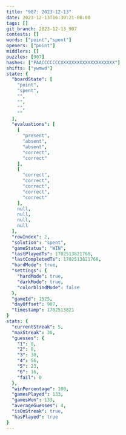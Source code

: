 ```yaml
---
title: "907: 2023-12-13"
date: 2023-12-13T16:30:21-08:00
tags: []
git_branch: 2023-12-13_907
contests: []
words: ["point","spent"]
openers: ["point"]
middlers: []
puzzles: [907]
hashes: ["PAACCCCCCCXXXXXXXXXXXXXXXXXXXX"]
shifts: ["ywmwd"]
state: {
  "boardState": [
    "point",
    "spent",
    "",
    "",
    "",
    ""
  ],
  "evaluations": [
    [
      "present",
      "absent",
      "absent",
      "correct",
      "correct"
    ],
    [
      "correct",
      "correct",
      "correct",
      "correct",
      "correct"
    ],
    null,
    null,
    null,
    null
  ],
  "rowIndex": 2,
  "solution": "spent",
  "gameStatus": "WIN",
  "lastPlayedTs": 1702513821768,
  "lastCompletedTs": 1702513821768,
  "hardMode": true,
  "settings": {
    "hardMode": true,
    "darkMode": true,
    "colorblindMode": false
  },
  "gameId": 1525,
  "dayOffset": 907,
  "timestamp": 1702513821
}
stats: {
  "currentStreak": 5,
  "maxStreak": 36,
  "guesses": {
    "1": 0,
    "2": 8,
    "3": 30,
    "4": 56,
    "5": 23,
    "6": 16,
    "fail": 0
  },
  "winPercentage": 100,
  "gamesPlayed": 133,
  "gamesWon": 133,
  "averageGuesses": 4,
  "isOnStreak": true,
  "hasPlayed": true
}
---
```

<!-- more -->
